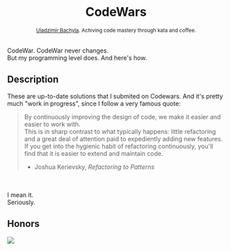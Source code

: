 <h1 align="center">CodeWars</h1>

<div align="center">
  <sub>
    <a href="https://github.com/bachyla">Uladzimir Bachyla</a>. Achiving code mastery through kata and coffee.
  </sub>
</div>

<br/>

CodeWar. CodeWar never changes. </br>
But my programming level does. And here's how.


## Description

These are up-to-date solutions that I submited on Codewars. And it's pretty much "work in progress", since I follow a very famous quote: </br>
> By continuously improving the design of code, we make it easier and easier to work with. </br>
> This is in sharp contrast to what typically happens: little refactoring and a great deal of attention paid to expediently adding new features.</br>
> If you get into the hygienic habit of refactoring continuously, you'll find that it is easier to extend and maintain code.</br>
> - Joshua Kerievsky, *Refactoring to Patterns*</br>
</br>
</br>
I mean it.</br>
Seriously.




## Honors
<a href="https://www.codewars.com/users/valdemar.bachilo" target="_blank"><img src="https://www.codewars.com/users/valdemar.bachilo/badges/large"></a>
